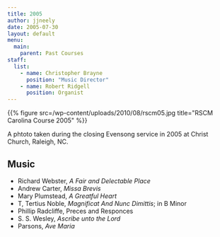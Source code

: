 ```yaml
---
title: 2005
author: jjneely
date: 2005-07-30
layout: default
menu:
  main:
    parent: Past Courses
staff:
  list:
    - name: Christopher Brayne
      position: "Music Director"
    - name: Robert Ridgell
      position: Organist
---
```


{{% figure src=/wp-content/uploads/2010/08/rscm05.jpg title="RSCM Carolina Course 2005" %}}

A phtoto taken during the closing Evensong service in 2005 at Christ Church, Raleigh, NC.

## Music

  * Richard Webster, *A Fair and Delectable Place*
  * Andrew Carter, *Missa Brevis*
  * Mary Plumstead, *A Greatful Heart*
  * T, Tertius Noble, *Magnificat And Nunc Dimittis*; in B Minor
  * Phillip Radcliffe, Preces and Responces
  * S. S. Wesley, *Ascribe unto the Lord*
  * Parsons, *Ave Maria*
